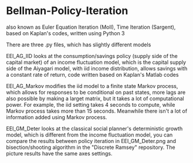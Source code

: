 # Bellman-Policy-Iteration
also known as Euler Equation Iteration (Moll), Time Iteration (Sargent), based on Kaplan's codes, written using Python 3

There are three .py files, which has slightly different models 

EEI_AG_IID looks at the consumption/savings policy (supply side of the capital market) of an income fluctuation model, which is the capital supply side of the Aiyagari model, with iid income distribution, allows savings with a constant rate of return, code written based on Kaplan's Matlab codes 

EEI_AG_Markov modifies the iid model to a finite state Markov process, which allows for responses to be conditional on past states, more lags are also possible by making a larget matrix, but it takes a lot of computational power. For example, the iid setting takes 4 seconds to compute, while Markov process takes more than 15 seconds. Meanwhile there isn't a lot of information added using Markov process. 

EEI_GM_Deter looks at the classical social planner's deterministic growth model, which is different from the income fluctuation model, you can compare the results between policy iteration in EEI_GM_Deter.png and bisection/shooting algorithm in the "Discrete Ramsey" repository. The picture results have the same axes settings. 
